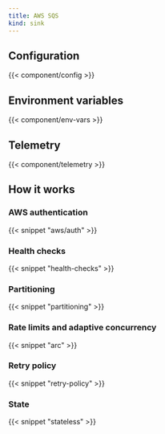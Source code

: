 ```yaml
---
title: AWS SQS
kind: sink
---
```


## Configuration

{{< component/config >}}

## Environment variables

{{< component/env-vars >}}

## Telemetry

{{< component/telemetry >}}

## How it works

### AWS authentication

{{< snippet "aws/auth" >}}

### Health checks

{{< snippet "health-checks" >}}

### Partitioning

{{< snippet "partitioning" >}}

### Rate limits and adaptive concurrency

{{< snippet "arc" >}}

### Retry policy

{{< snippet "retry-policy" >}}

### State

{{< snippet "stateless" >}}
